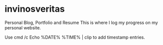 # invinosveritas
Personal Blog, Portfolio and Resume
This is where I log my progress on my personal website.

Use cmd /c Echo %DATE% %TIME% | clip to add timestamp entries.